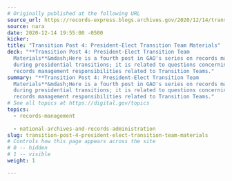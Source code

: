 ```yaml
---
# Originally published at the following URL
source_url: https://records-express.blogs.archives.gov/2020/12/14/transition-post-4-president-elect-transition-team-materials/
source: nara
date: 2020-12-14 19:55:00 -0500
kicker: 
title: "Transition Post 4: President-Elect Transition Team Materials"
deck: "**Transition Post 4: President-Elect Transition Team
  Materials**&mdash;Here is a fourth post in GAO's series on records management
  during presidential transitions; it is related to questions concerning the
  records management responsibilities related to Transition Teams."
summary: "**Transition Post 4: President-Elect Transition Team
  Materials**&mdash;Here is a fourth post in GAO's series on records management
  during presidential transitions; it is related to questions concerning the
  records management responsibilities related to Transition Teams."
# See all topics at https://digital.gov/topics
topics:
  - records-management
  
  - national-archives-and-records-administration
slug: transition-post-4-president-elect-transition-team-materials
# Controls how this page appears across the site
# 0 -- hidden
# 1 -- visible
weight: 1

---
```

